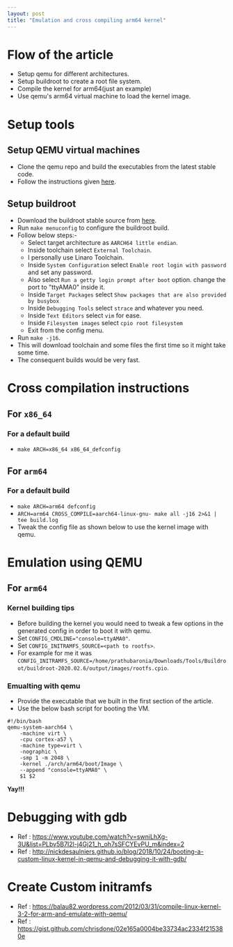 ```yaml
---
layout: post
title: "Emulation and cross compiling arm64 kernel"
---
```


# Flow of the article

- Setup qemu for different architectures.
- Setup buildroot to create a root file system.
- Compile the kernel for arm64(just an example)
- Use qemu's arm64 virtual machine to load the kernel image.

# Setup tools

## Setup QEMU virtual machines

- Clone the qemu repo and build the executables from the latest stable code.
- Follow the instructions given [here](https://www.qemu.org/download/#source).

## Setup buildroot

- Download the buildroot stable source from [here](https://buildroot.org/download.html). 
- Run `make menuconfig` to configure the buildroot build.
- Follow below steps:-
	- Select target architecture as `AARCH64 little endian`.
	- Inside toolchain select `External Toolchain`.
	- I personally use Linaro Toolchain.
	- Inside `System Configuration` select `Enable root login with
	  password` and set any password.
	- Also select `Run a getty login prompt after boot` option. change the port to "ttyAMA0" inside it.
	- Inside `Target Packages` select `Show packages that are also provided
	  by busybox`
	- Inside `Debugging Tools` select `strace` and whatever you need.
	- Inside `Text Editors` select `vim` for ease.
	- Inside `Filesystem images` select `cpio root filesystem`
	- Exit from the config menu.
- Run `make -j16`.
- This will download toolchain and some files the first time so it might take
  some time.
- The consequent builds would be very fast.

# Cross compilation instructions

## For `x86_64`

### For a default build

- `make ARCH=x86_64 x86_64_defconfig`

## For `arm64`

### For a default build

- `make ARCH=arm64 defconfig`
- `ARCH=arm64 CROSS_COMPILE=aarch64-linux-gnu- make all -j16 2>&1 | tee
  build.log`
- Tweak the config file as shown below to use the kernel image with qemu.

# Emulation using QEMU

## For `arm64`

### Kernel building tips

- Before building the kernel you would need to tweak a few options in the
  generated config in order to boot it with qemu.
- Set `CONFIG_CMDLINE="console=ttyAMA0"`.
- Set `CONFIG_INITRAMFS_SOURCE=<path to rootfs>`.
- For example for me it was `CONFIG_INITRAMFS_SOURCE=/home/prathubaronia/Downloads/Tools/Buildroot/buildroot-2020.02.6/output/images/rootfs.cpio`.

### Emualting with qemu

- Provide the executable that we built in the first section of the article.
- Use the below bash script for booting the VM.

```
#!/bin/bash
qemu-system-aarch64 \
	-machine virt \
	-cpu cortex-a57 \
	-machine type=virt \
	-nographic \
	-smp 1 -m 2048 \
	-kernel ./arch/arm64/boot/Image \
	--append "console=ttyAMA0" \
	$1 $2
```

**Yay!!!**

# Debugging with gdb

- Ref : https://www.youtube.com/watch?v=swniLhXg-3U&list=PLbv5B7I2l-j4Gj21_h_oh7sSFCYEvPU_m&index=2
- Ref : http://nickdesaulniers.github.io/blog/2018/10/24/booting-a-custom-linux-kernel-in-qemu-and-debugging-it-with-gdb/

# Create Custom initramfs

- Ref : https://balau82.wordpress.com/2012/03/31/compile-linux-kernel-3-2-for-arm-and-emulate-with-qemu/
- Ref : https://gist.github.com/chrisdone/02e165a0004be33734ac2334f215380e
